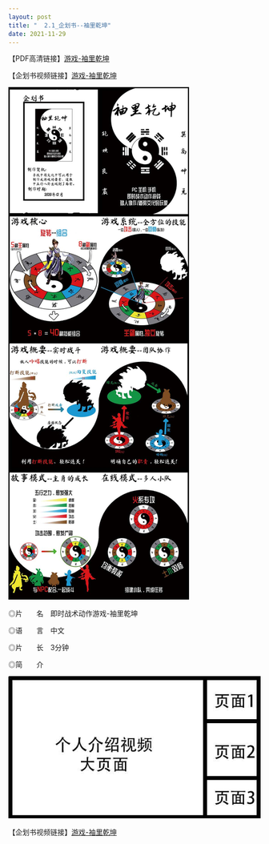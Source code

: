 ```yaml
---
layout: post
title: "  2.1_企划书--袖里乾坤"
date: 2021-11-29
---
```


【PDF高清链接】[游戏-袖里乾坤](https://1drv.ms/v/s!Aj9fktzHJKNciN02BrABSgitCyzcvw?e=68vd63)

【企划书视频链接】[游戏-袖里乾坤](https://1drv.ms/v/s!Aj9fktzHJKNciN02BrABSgitCyzcvw?e=68vd63)

![Image text](https://github.com/SotakuStudio/SotakuStudio.github.io/blob/main/chnblog/image/chnPocketWorld.jpg?raw=true)

◎片　　名　即时战术动作游戏-袖里乾坤

◎语　　言　中文

◎片　　长　3分钟

◎简　　介

![Image text](https://github.com/SotakuStudio/SotakuStudio.github.io/blob/main/chnblog/image/IntroductionPage.jpg?raw=true)

【企划书视频链接】[游戏-袖里乾坤](https://1drv.ms/v/s!Aj9fktzHJKNciN02BrABSgitCyzcvw?e=68vd63)
